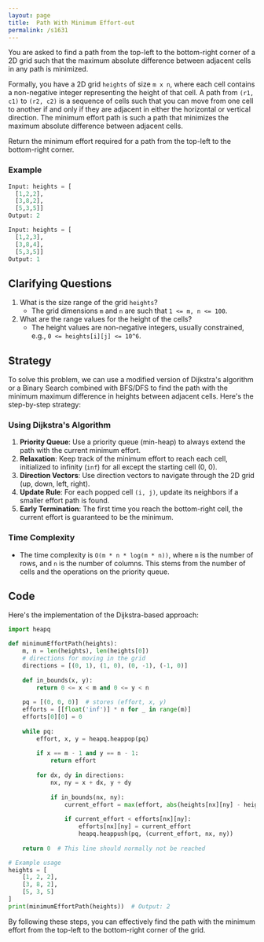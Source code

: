 ```yaml
---
layout: page
title:  Path With Minimum Effort-out
permalink: /s1631
---
```


You are asked to find a path from the top-left to the bottom-right corner of a 2D grid such that the maximum absolute difference between adjacent cells in any path is minimized.

Formally, you have a 2D grid `heights` of size `m x n`, where each cell contains a non-negative integer representing the height of that cell. A path from `(r1, c1)` to `(r2, c2)` is a sequence of cells such that you can move from one cell to another if and only if they are adjacent in either the horizontal or vertical direction. The minimum effort path is such a path that minimizes the maximum absolute difference between adjacent cells.

Return the minimum effort required for a path from the top-left to the bottom-right corner.

### Example
```python
Input: heights = [
  [1,2,2],
  [3,8,2],
  [5,3,5]]
Output: 2

Input: heights = [
  [1,2,3],
  [3,8,4],
  [5,3,5]]
Output: 1
```

## Clarifying Questions
1. What is the size range of the grid `heights`?
   - The grid dimensions `m` and `n` are such that `1 <= m, n <= 100`.
2. What are the range values for the height of the cells?
   - The height values are non-negative integers, usually constrained, e.g., `0 <= heights[i][j] <= 10^6`.

## Strategy

To solve this problem, we can use a modified version of Dijkstra's algorithm or a Binary Search combined with BFS/DFS to find the path with the minimum maximum difference in heights between adjacent cells. Here's the step-by-step strategy:

### Using Dijkstra's Algorithm
1. **Priority Queue**: Use a priority queue (min-heap) to always extend the path with the current minimum effort.
2. **Relaxation**: Keep track of the minimum effort to reach each cell, initialized to infinity (`inf`) for all except the starting cell (0, 0).
3. **Direction Vectors**: Use direction vectors to navigate through the 2D grid (up, down, left, right).
4. **Update Rule**: For each popped cell `(i, j)`, update its neighbors if a smaller effort path is found.
5. **Early Termination**: The first time you reach the bottom-right cell, the current effort is guaranteed to be the minimum.

### Time Complexity
- The time complexity is `O(m * n * log(m * n))`, where `m` is the number of rows, and `n` is the number of columns. This stems from the number of cells and the operations on the priority queue.

## Code

Here's the implementation of the Dijkstra-based approach:

```python
import heapq

def minimumEffortPath(heights):
    m, n = len(heights), len(heights[0])
    # directions for moving in the grid
    directions = [(0, 1), (1, 0), (0, -1), (-1, 0)]
    
    def in_bounds(x, y):
        return 0 <= x < m and 0 <= y < n
    
    pq = [(0, 0, 0)]  # stores (effort, x, y)
    efforts = [[float('inf')] * n for _ in range(m)]
    efforts[0][0] = 0
    
    while pq:
        effort, x, y = heapq.heappop(pq)
        
        if x == m - 1 and y == n - 1:
            return effort
        
        for dx, dy in directions:
            nx, ny = x + dx, y + dy
            
            if in_bounds(nx, ny):
                current_effort = max(effort, abs(heights[nx][ny] - heights[x][y]))
                
                if current_effort < efforts[nx][ny]:
                    efforts[nx][ny] = current_effort
                    heapq.heappush(pq, (current_effort, nx, ny))
    
    return 0  # This line should normally not be reached

# Example usage
heights = [
    [1, 2, 2],
    [3, 8, 2],
    [5, 3, 5]
]
print(minimumEffortPath(heights))  # Output: 2
```

By following these steps, you can effectively find the path with the minimum effort from the top-left to the bottom-right corner of the grid.